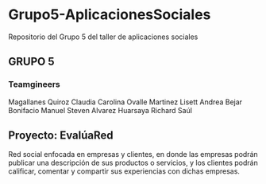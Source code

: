 # Grupo5-AplicacionesSociales
Repositorio del Grupo 5 del taller de aplicaciones sociales

## GRUPO 5 
### Teamgineers 

Magallanes Quiroz Claudia Carolina 
Ovalle Martinez Lisett Andrea 
Bejar Bonifacio Manuel Steven 
Alvarez Huarsaya Richard Saúl 

## Proyecto: EvalúaRed
Red social enfocada en empresas y clientes, en donde las empresas podrán publicar una descripción de sus productos o servicios, y los clientes podrán calificar, comentar y compartir sus experiencias con dichas empresas.

